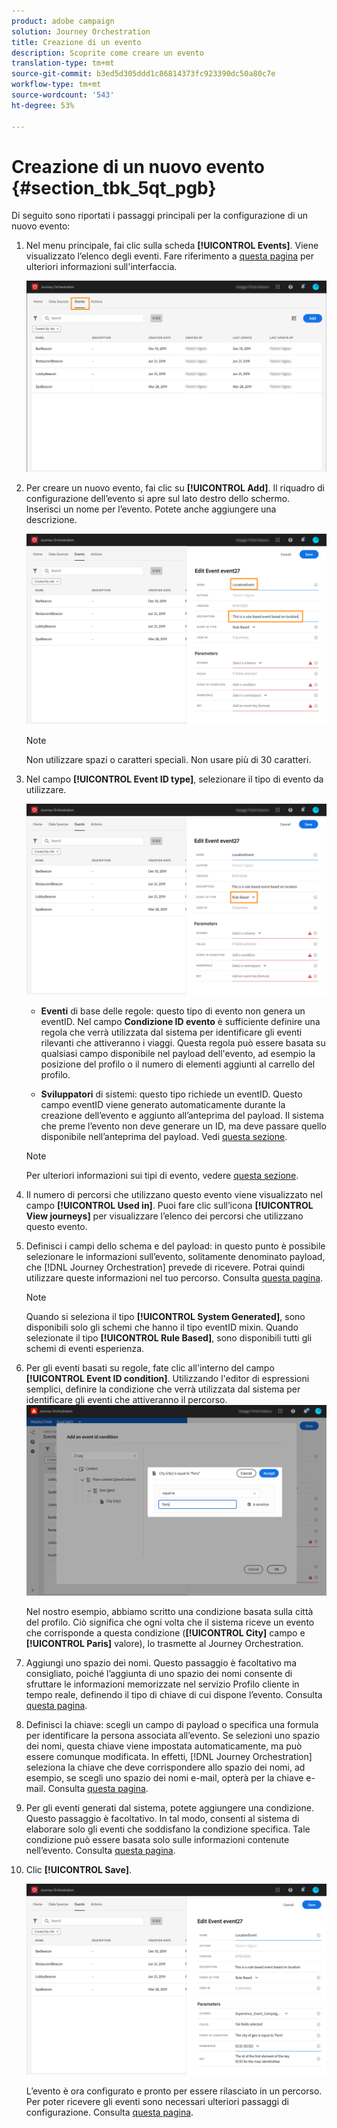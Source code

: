 ```yaml
---
product: adobe campaign
solution: Journey Orchestration
title: Creazione di un evento
description: Scoprite come creare un evento
translation-type: tm+mt
source-git-commit: b3ed5d305ddd1c86814373fc923390dc50a80c7e
workflow-type: tm+mt
source-wordcount: '543'
ht-degree: 53%

---
```



# Creazione di un nuovo evento {#section_tbk_5qt_pgb}

Di seguito sono riportati i passaggi principali per la configurazione di un nuovo evento:

1. Nel menu principale, fai clic sulla scheda **[!UICONTROL Events]**. Viene visualizzato l’elenco degli eventi. Fare riferimento a [questa pagina](../about/user-interface.md) per ulteriori informazioni sull&#39;interfaccia.

   ![](../assets/journey5.png)

1. Per creare un nuovo evento, fai clic su **[!UICONTROL Add]**. Il riquadro di configurazione dell’evento si apre sul lato destro dello schermo. Inserisci un nome per l’evento. Potete anche aggiungere una descrizione.

   ![](../assets/journey6.png)

   >[!NOTE]
   >
   >Non utilizzare spazi o caratteri speciali. Non usare più di 30 caratteri.

1. Nel campo **[!UICONTROL Event ID type]**, selezionare il tipo di evento da utilizzare.

   ![](../assets/journey6bis.png)

   * **Eventi** di base delle regole: questo tipo di evento non genera un eventID. Nel campo **Condizione ID evento** è sufficiente definire una regola che verrà utilizzata dal sistema per identificare gli eventi rilevanti che attiveranno i viaggi. Questa regola può essere basata su qualsiasi campo disponibile nel payload dell&#39;evento, ad esempio la posizione del profilo o il numero di elementi aggiunti al carrello del profilo.

   * **Sviluppatori** di sistemi: questo tipo richiede un eventID. Questo campo eventID viene generato automaticamente durante la creazione dell’evento e aggiunto all’anteprima del payload. Il sistema che preme l’evento non deve generare un ID, ma deve passare quello disponibile nell’anteprima del payload. Vedi [questa sezione](../event/previewing-the-payload.md).
   >[!NOTE]
   >
   >Per ulteriori informazioni sui tipi di evento, vedere [questa sezione](../event/about-events.md).
1. Il numero di percorsi che utilizzano questo evento viene visualizzato nel campo **[!UICONTROL Used in]**. Puoi fare clic sull’icona **[!UICONTROL View journeys]** per visualizzare l’elenco dei percorsi che utilizzano questo evento.
1. Definisci i campi dello schema e del payload: in questo punto è possibile selezionare le informazioni sull’evento, solitamente denominato payload, che [!DNL Journey Orchestration] prevede di ricevere. Potrai quindi utilizzare queste informazioni nel tuo percorso. Consulta [questa pagina](../event/defining-the-payload-fields.md).
   >[!NOTE]
   >
   >Quando si seleziona il tipo **[!UICONTROL System Generated]**, sono disponibili solo gli schemi che hanno il tipo eventID mixin. Quando selezionate il tipo **[!UICONTROL Rule Based]**, sono disponibili tutti gli schemi di eventi esperienza.

1. Per gli eventi basati su regole, fate clic all&#39;interno del campo **[!UICONTROL Event ID condition]**. Utilizzando l&#39;editor di espressioni semplici, definire la condizione che verrà utilizzata dal sistema per identificare gli eventi che attiveranno il percorso.
   ![](../assets/alpha-event6.png)

   Nel nostro esempio, abbiamo scritto una condizione basata sulla città del profilo. Ciò significa che ogni volta che il sistema riceve un evento che corrisponde a questa condizione (**[!UICONTROL City]** campo e **[!UICONTROL Paris]** valore), lo trasmette al Journey Orchestration.

1. Aggiungi uno spazio dei nomi. Questo passaggio è facoltativo ma consigliato, poiché l’aggiunta di uno spazio dei nomi consente di sfruttare le informazioni memorizzate nel servizio Profilo cliente in tempo reale, definendo il tipo di chiave di cui dispone l’evento. Consulta [questa pagina](../event/selecting-the-namespace.md).
1. Definisci la chiave: scegli un campo di payload o specifica una formula per identificare la persona associata all’evento. Se selezioni uno spazio dei nomi, questa chiave viene impostata automaticamente, ma può essere comunque modificata. In effetti, [!DNL Journey Orchestration] seleziona la chiave che deve corrispondere allo spazio dei nomi, ad esempio, se scegli uno spazio dei nomi e-mail, opterà per la chiave e-mail. Consulta [questa pagina](../event/defining-the-event-key.md).
1. Per gli eventi generati dal sistema, potete aggiungere una condizione. Questo passaggio è facoltativo. In tal modo, consenti al sistema di elaborare solo gli eventi che soddisfano la condizione specifica. Tale condizione può essere basata solo sulle informazioni contenute nell’evento. Consulta [questa pagina](../event/adding-a-condition.md).
1. Clic **[!UICONTROL Save]**.

   ![](../assets/journey7.png)

   L’evento è ora configurato e pronto per essere rilasciato in un percorso. Per poter ricevere gli eventi sono necessari ulteriori passaggi di configurazione. Consulta [questa pagina](../event/additional-steps-to-send-events-to-journey-orchestration.md).
